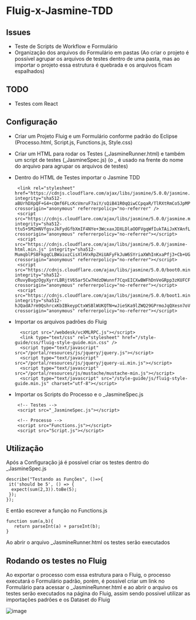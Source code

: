 # Fluig-x-Jasmine-TDD

## Issues
 - Teste de Scripts de Workflow e Formulário
 - Organização dos arquivos do Formulário em pastas (Ao criar o projeto é possível agrupar os arquivos de testes dentro de uma pasta, mas ao importar o projeto essa estrutura é quebrada e os arquivos ficam espalhados)
 
## TODO
 - Testes com React


## Configuração 
 - Criar um Projeto Fluig e um Formulário conforme padrão do Eclipse (Processo.html, Script.js, Functions.js, Style.css)
 - Criar um HTML para rodar os Testes (_JasmineRunner.html) e também um script de testes (_JasmineSpec.js) (o _ é usado na frente do nome do arquivo para agrupar os arquivos de testes)
 - Dentro do HTML de Testes importar o Jasmine TDD
   <!-- Jasmine TDD -->
        <link rel="stylesheet" href="https://cdnjs.cloudflare.com/ajax/libs/jasmine/5.0.0/jasmine.min.css" integrity="sha512-aBUrhDXpQF+G4+cQmf6FLcKcVmruF7aiY/sQiB41R0qQiwCCpqaR/TlRXtRmCo5JpMPpEhh9Mws3XgfMexv70Q==" crossorigin="anonymous" referrerpolicy="no-referrer" />
        <script src="https://cdnjs.cloudflare.com/ajax/libs/jasmine/5.0.0/jasmine.min.js" integrity="sha512-ttu5+5M2mNVfgsvJkFydGfbXmIF4NYe+3WcxaxJDXLDlaOOFVgqWfIukTAiJxKYAnfL/YB27qs3JPrK8lI5B4Q==" crossorigin="anonymous" referrerpolicy="no-referrer"></script>
        <script src="https://cdnjs.cloudflare.com/ajax/libs/jasmine/5.0.0/jasmine-html.min.js" integrity="sha512-MumqblPS8FkgqCLBWaiuzCisXlHVxRpZHiUAFyFkJuW6SYriaXWhInKxaPfj3+Cb+UGeff0bB37N10uPt6GJNA==" crossorigin="anonymous" referrerpolicy="no-referrer"></script>
        <script src="https://cdnjs.cloudflare.com/ajax/libs/jasmine/5.0.0/boot0.min.js" integrity="sha512-cRuvyBugzOgyXyrrLBRjtV65ar5Cw7HdzDWunnf7CqxEICXwBWFhDnVeGRpp3zKUFCFiGsdrVewCJIMa+jMZpg==" crossorigin="anonymous" referrerpolicy="no-referrer"></script>
        <script src="https://cdnjs.cloudflare.com/ajax/libs/jasmine/5.0.0/boot1.min.js" integrity="sha512-hJQadA7rm9QshrcxKbIBkeypCtxWSBlWUKQTN+wJieSKa9lZWQ29GPrmoJqQXesn7oVYO+RLCMdj4evjEBR+jQ==" crossorigin="anonymous" referrerpolicy="no-referrer"></script>


- Importar os arquivos padrões do Fluig
   <!--Fluig-->
        <script src="/webdesk/vcXMLRPC.js"></script>
        <link type="text/css" rel="stylesheet" href="/style-guide/css/fluig-style-guide.min.css" />
        <script type="text/javascript" src="/portal/resources/js/jquery/jquery.js"></script>
        <script type="text/javascript" src="/portal/resources/js/jquery/jquery-ui.min.js"></script>
        <script type="text/javascript" src="/portal/resources/js/mustache/mustache-min.js"></script>
        <script type="text/javascript" src="/style-guide/js/fluig-style-guide.min.js" charset="utf-8"></script>
        
 - Importar os Scripts do Processo e o _JasmineSpec.js
 
        <!-- Testes -->
        <script src="_JasmineSpec.js"></script>

        <!-- Processo -->
        <script src="Functions.js"></script>
        <script src="Script.js"></script>
        
       
## Utilização
Após a Configuração já é possível criar os testes dentro do _JasmineSpec.js

    describe("Testando as Funções", ()=>{
     it('should be 5', () => {
      expect(sum(2,3)).toBe(5);
     });
    });

E então escrever a função no Functions.js

    function sum(a,b){
       return parseInt(a) + parseInt(b);
    }

Ao abrir o arquivo _JasmineRunner.html os testes serão executados


## Rodando os testes no Fluig
Ao exportar o processo com essa estrutura para o Fluig, o processo executará o Formulário padrão, porém, é possível criar um link no Formulário para acessar o _JasmineRunner.html e ao abrir o arquivo os testes serão executados na página do Fluig, assim sendo possivel utilizar as importações padrões e os Dataset do Fluig


![image](https://github.com/Gabriel-Persike/Fluig-x-Jasmine-TDD/assets/50594940/67387f70-ce22-4922-a785-c65c4023cafc)


